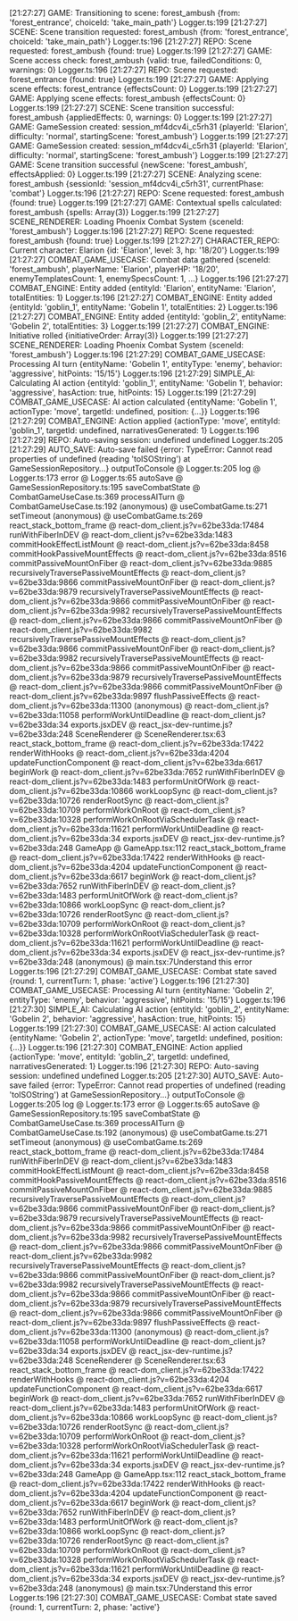 [21:27:27] GAME: Transitioning to scene: forest_ambush {from: 'forest_entrance', choiceId: 'take_main_path'}
Logger.ts:199 [21:27:27] SCENE: Scene transition requested: forest_ambush {from: 'forest_entrance', choiceId: 'take_main_path'}
Logger.ts:196 [21:27:27] REPO: Scene requested: forest_ambush {found: true}
Logger.ts:199 [21:27:27] GAME: Scene access check: forest_ambush {valid: true, failedConditions: 0, warnings: 0}
Logger.ts:196 [21:27:27] REPO: Scene requested: forest_entrance {found: true}
Logger.ts:199 [21:27:27] GAME: Applying scene effects: forest_entrance {effectsCount: 0}
Logger.ts:199 [21:27:27] GAME: Applying scene effects: forest_ambush {effectsCount: 0}
Logger.ts:199 [21:27:27] SCENE: Scene transition successful: forest_ambush {appliedEffects: 0, warnings: 0}
Logger.ts:199 [21:27:27] GAME: GameSession created: session_mf4dcv4i_c5rh31 {playerId: 'Elarion', difficulty: 'normal', startingScene: 'forest_ambush'}
Logger.ts:199 [21:27:27] GAME: GameSession created: session_mf4dcv4i_c5rh31 {playerId: 'Elarion', difficulty: 'normal', startingScene: 'forest_ambush'}
Logger.ts:199 [21:27:27] GAME: Scene transition successful {newScene: 'forest_ambush', effectsApplied: 0}
Logger.ts:199 [21:27:27] SCENE: Analyzing scene: forest_ambush {sessionId: 'session_mf4dcv4i_c5rh31', currentPhase: 'combat'}
Logger.ts:196 [21:27:27] REPO: Scene requested: forest_ambush {found: true}
Logger.ts:199 [21:27:27] GAME: Contextual spells calculated: forest_ambush {spells: Array(3)}
Logger.ts:199 [21:27:27] SCENE_RENDERER: Loading Phoenix Combat System {sceneId: 'forest_ambush'}
Logger.ts:196 [21:27:27] REPO: Scene requested: forest_ambush {found: true}
Logger.ts:199 [21:27:27] CHARACTER_REPO: Current character: Elarion {id: 'Elarion', level: 3, hp: '18/20'}
Logger.ts:199 [21:27:27] COMBAT_GAME_USECASE: Combat data gathered {sceneId: 'forest_ambush', playerName: 'Elarion', playerHP: '18/20', enemyTemplatesCount: 1, enemySpecsCount: 1, …}
Logger.ts:196 [21:27:27] COMBAT_ENGINE: Entity added {entityId: 'Elarion', entityName: 'Elarion', totalEntities: 1}
Logger.ts:196 [21:27:27] COMBAT_ENGINE: Entity added {entityId: 'goblin_1', entityName: 'Gobelin 1', totalEntities: 2}
Logger.ts:196 [21:27:27] COMBAT_ENGINE: Entity added {entityId: 'goblin_2', entityName: 'Gobelin 2', totalEntities: 3}
Logger.ts:199 [21:27:27] COMBAT_ENGINE: Initiative rolled {initiativeOrder: Array(3)}
Logger.ts:199 [21:27:27] SCENE_RENDERER: Loading Phoenix Combat System {sceneId: 'forest_ambush'}
Logger.ts:196 [21:27:29] COMBAT_GAME_USECASE: Processing AI turn {entityName: 'Gobelin 1', entityType: 'enemy', behavior: 'aggressive', hitPoints: '15/15'}
Logger.ts:196 [21:27:29] SIMPLE_AI: Calculating AI action {entityId: 'goblin_1', entityName: 'Gobelin 1', behavior: 'aggressive', hasAction: true, hitPoints: 15}
Logger.ts:199 [21:27:29] COMBAT_GAME_USECASE: AI action calculated {entityName: 'Gobelin 1', actionType: 'move', targetId: undefined, position: {…}}
Logger.ts:196 [21:27:29] COMBAT_ENGINE: Action applied {actionType: 'move', entityId: 'goblin_1', targetId: undefined, narrativesGenerated: 1}
Logger.ts:196 [21:27:29] REPO: Auto-saving session: undefined undefined
Logger.ts:205 [21:27:29] AUTO_SAVE: Auto-save failed {error: TypeError: Cannot read properties of undefined (reading 'toISOString')
    at GameSessionRepository…}
outputToConsole @ Logger.ts:205
log @ Logger.ts:173
error @ Logger.ts:65
autoSave @ GameSessionRepository.ts:195
saveCombatState @ CombatGameUseCase.ts:369
processAITurn @ CombatGameUseCase.ts:192
(anonymous) @ useCombatGame.ts:271
setTimeout
(anonymous) @ useCombatGame.ts:269
react_stack_bottom_frame @ react-dom_client.js?v=62be33da:17484
runWithFiberInDEV @ react-dom_client.js?v=62be33da:1483
commitHookEffectListMount @ react-dom_client.js?v=62be33da:8458
commitHookPassiveMountEffects @ react-dom_client.js?v=62be33da:8516
commitPassiveMountOnFiber @ react-dom_client.js?v=62be33da:9885
recursivelyTraversePassiveMountEffects @ react-dom_client.js?v=62be33da:9866
commitPassiveMountOnFiber @ react-dom_client.js?v=62be33da:9879
recursivelyTraversePassiveMountEffects @ react-dom_client.js?v=62be33da:9866
commitPassiveMountOnFiber @ react-dom_client.js?v=62be33da:9982
recursivelyTraversePassiveMountEffects @ react-dom_client.js?v=62be33da:9866
commitPassiveMountOnFiber @ react-dom_client.js?v=62be33da:9982
recursivelyTraversePassiveMountEffects @ react-dom_client.js?v=62be33da:9866
commitPassiveMountOnFiber @ react-dom_client.js?v=62be33da:9982
recursivelyTraversePassiveMountEffects @ react-dom_client.js?v=62be33da:9866
commitPassiveMountOnFiber @ react-dom_client.js?v=62be33da:9879
recursivelyTraversePassiveMountEffects @ react-dom_client.js?v=62be33da:9866
commitPassiveMountOnFiber @ react-dom_client.js?v=62be33da:9897
flushPassiveEffects @ react-dom_client.js?v=62be33da:11300
(anonymous) @ react-dom_client.js?v=62be33da:11058
performWorkUntilDeadline @ react-dom_client.js?v=62be33da:34
<CombatScenePhoenix>
exports.jsxDEV @ react_jsx-dev-runtime.js?v=62be33da:248
SceneRenderer @ SceneRenderer.tsx:63
react_stack_bottom_frame @ react-dom_client.js?v=62be33da:17422
renderWithHooks @ react-dom_client.js?v=62be33da:4204
updateFunctionComponent @ react-dom_client.js?v=62be33da:6617
beginWork @ react-dom_client.js?v=62be33da:7652
runWithFiberInDEV @ react-dom_client.js?v=62be33da:1483
performUnitOfWork @ react-dom_client.js?v=62be33da:10866
workLoopSync @ react-dom_client.js?v=62be33da:10726
renderRootSync @ react-dom_client.js?v=62be33da:10709
performWorkOnRoot @ react-dom_client.js?v=62be33da:10328
performWorkOnRootViaSchedulerTask @ react-dom_client.js?v=62be33da:11621
performWorkUntilDeadline @ react-dom_client.js?v=62be33da:34
<SceneRenderer>
exports.jsxDEV @ react_jsx-dev-runtime.js?v=62be33da:248
GameApp @ GameApp.tsx:112
react_stack_bottom_frame @ react-dom_client.js?v=62be33da:17422
renderWithHooks @ react-dom_client.js?v=62be33da:4204
updateFunctionComponent @ react-dom_client.js?v=62be33da:6617
beginWork @ react-dom_client.js?v=62be33da:7652
runWithFiberInDEV @ react-dom_client.js?v=62be33da:1483
performUnitOfWork @ react-dom_client.js?v=62be33da:10866
workLoopSync @ react-dom_client.js?v=62be33da:10726
renderRootSync @ react-dom_client.js?v=62be33da:10709
performWorkOnRoot @ react-dom_client.js?v=62be33da:10328
performWorkOnRootViaSchedulerTask @ react-dom_client.js?v=62be33da:11621
performWorkUntilDeadline @ react-dom_client.js?v=62be33da:34
<GameApp>
exports.jsxDEV @ react_jsx-dev-runtime.js?v=62be33da:248
(anonymous) @ main.tsx:7Understand this error
Logger.ts:196 [21:27:29] COMBAT_GAME_USECASE: Combat state saved {round: 1, currentTurn: 1, phase: 'active'}
Logger.ts:196 [21:27:30] COMBAT_GAME_USECASE: Processing AI turn {entityName: 'Gobelin 2', entityType: 'enemy', behavior: 'aggressive', hitPoints: '15/15'}
Logger.ts:196 [21:27:30] SIMPLE_AI: Calculating AI action {entityId: 'goblin_2', entityName: 'Gobelin 2', behavior: 'aggressive', hasAction: true, hitPoints: 15}
Logger.ts:199 [21:27:30] COMBAT_GAME_USECASE: AI action calculated {entityName: 'Gobelin 2', actionType: 'move', targetId: undefined, position: {…}}
Logger.ts:196 [21:27:30] COMBAT_ENGINE: Action applied {actionType: 'move', entityId: 'goblin_2', targetId: undefined, narrativesGenerated: 1}
Logger.ts:196 [21:27:30] REPO: Auto-saving session: undefined undefined
Logger.ts:205 [21:27:30] AUTO_SAVE: Auto-save failed {error: TypeError: Cannot read properties of undefined (reading 'toISOString')
    at GameSessionRepository…}
outputToConsole @ Logger.ts:205
log @ Logger.ts:173
error @ Logger.ts:65
autoSave @ GameSessionRepository.ts:195
saveCombatState @ CombatGameUseCase.ts:369
processAITurn @ CombatGameUseCase.ts:192
(anonymous) @ useCombatGame.ts:271
setTimeout
(anonymous) @ useCombatGame.ts:269
react_stack_bottom_frame @ react-dom_client.js?v=62be33da:17484
runWithFiberInDEV @ react-dom_client.js?v=62be33da:1483
commitHookEffectListMount @ react-dom_client.js?v=62be33da:8458
commitHookPassiveMountEffects @ react-dom_client.js?v=62be33da:8516
commitPassiveMountOnFiber @ react-dom_client.js?v=62be33da:9885
recursivelyTraversePassiveMountEffects @ react-dom_client.js?v=62be33da:9866
commitPassiveMountOnFiber @ react-dom_client.js?v=62be33da:9879
recursivelyTraversePassiveMountEffects @ react-dom_client.js?v=62be33da:9866
commitPassiveMountOnFiber @ react-dom_client.js?v=62be33da:9982
recursivelyTraversePassiveMountEffects @ react-dom_client.js?v=62be33da:9866
commitPassiveMountOnFiber @ react-dom_client.js?v=62be33da:9982
recursivelyTraversePassiveMountEffects @ react-dom_client.js?v=62be33da:9866
commitPassiveMountOnFiber @ react-dom_client.js?v=62be33da:9982
recursivelyTraversePassiveMountEffects @ react-dom_client.js?v=62be33da:9866
commitPassiveMountOnFiber @ react-dom_client.js?v=62be33da:9879
recursivelyTraversePassiveMountEffects @ react-dom_client.js?v=62be33da:9866
commitPassiveMountOnFiber @ react-dom_client.js?v=62be33da:9897
flushPassiveEffects @ react-dom_client.js?v=62be33da:11300
(anonymous) @ react-dom_client.js?v=62be33da:11058
performWorkUntilDeadline @ react-dom_client.js?v=62be33da:34
<CombatScenePhoenix>
exports.jsxDEV @ react_jsx-dev-runtime.js?v=62be33da:248
SceneRenderer @ SceneRenderer.tsx:63
react_stack_bottom_frame @ react-dom_client.js?v=62be33da:17422
renderWithHooks @ react-dom_client.js?v=62be33da:4204
updateFunctionComponent @ react-dom_client.js?v=62be33da:6617
beginWork @ react-dom_client.js?v=62be33da:7652
runWithFiberInDEV @ react-dom_client.js?v=62be33da:1483
performUnitOfWork @ react-dom_client.js?v=62be33da:10866
workLoopSync @ react-dom_client.js?v=62be33da:10726
renderRootSync @ react-dom_client.js?v=62be33da:10709
performWorkOnRoot @ react-dom_client.js?v=62be33da:10328
performWorkOnRootViaSchedulerTask @ react-dom_client.js?v=62be33da:11621
performWorkUntilDeadline @ react-dom_client.js?v=62be33da:34
<SceneRenderer>
exports.jsxDEV @ react_jsx-dev-runtime.js?v=62be33da:248
GameApp @ GameApp.tsx:112
react_stack_bottom_frame @ react-dom_client.js?v=62be33da:17422
renderWithHooks @ react-dom_client.js?v=62be33da:4204
updateFunctionComponent @ react-dom_client.js?v=62be33da:6617
beginWork @ react-dom_client.js?v=62be33da:7652
runWithFiberInDEV @ react-dom_client.js?v=62be33da:1483
performUnitOfWork @ react-dom_client.js?v=62be33da:10866
workLoopSync @ react-dom_client.js?v=62be33da:10726
renderRootSync @ react-dom_client.js?v=62be33da:10709
performWorkOnRoot @ react-dom_client.js?v=62be33da:10328
performWorkOnRootViaSchedulerTask @ react-dom_client.js?v=62be33da:11621
performWorkUntilDeadline @ react-dom_client.js?v=62be33da:34
<GameApp>
exports.jsxDEV @ react_jsx-dev-runtime.js?v=62be33da:248
(anonymous) @ main.tsx:7Understand this error
Logger.ts:196 [21:27:30] COMBAT_GAME_USECASE: Combat state saved {round: 1, currentTurn: 2, phase: 'active'}